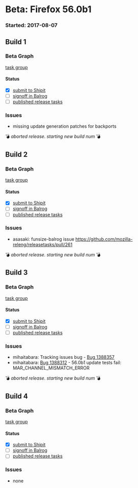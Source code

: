 # Beta: Firefox 56.0b1

### Started: 2017-08-07

## Build 1

### Beta Graph
[task group](https://tools.taskcluster.net/push-inspector/#/vTVY1UAxRl6CR6eCfBHLfA)


#### Status
- [x] [submit to Shipit](https://wiki.mozilla.org/Release:Release_Automation_on_Mercurial:Starting_a_Release#Submit_to_Ship_It)
- [ ] [signoff in Balrog](../how-tos/relpro.md#3-signoffs)
- [ ] [published release tasks](../how-tos/relpro.md#4-publish-release)

### Issues
- missing update generation patches for backports

:bomb: _aborted release. starting new build num_ :bomb:

## Build 2

### Beta Graph
[task group](https://tools.taskcluster.net/push-inspector/#/WehanUPTRI2DosLwKyy4lQ)


#### Status
- [x] [submit to Shipit](https://wiki.mozilla.org/Release:Release_Automation_on_Mercurial:Starting_a_Release#Submit_to_Ship_It)
- [ ] [signoff in Balrog](../how-tos/relpro.md#3-signoffs)
- [ ] [published release tasks](../how-tos/relpro.md#4-publish-release)

### Issues
- asasaki: funsize-balrog issue https://github.com/mozilla-releng/releasetasks/pull/261

:bomb: _aborted release. starting new build num_ :bomb:

## Build 3

### Beta Graph
[task group](https://tools.taskcluster.net/push-inspector/#/b3OstNZvQiW3-FFz5wABOw)


#### Status
- [x] [submit to Shipit](https://wiki.mozilla.org/Release:Release_Automation_on_Mercurial:Starting_a_Release#Submit_to_Ship_It)
- [ ] [signoff in Balrog](../how-tos/relpro.md#3-signoffs)
- [ ] [published release tasks](../how-tos/relpro.md#4-publish-release)

### Issues
- mihaitabara: Tracking issues bug - [Bug 1388357](https://bugzil.la/1388357)
- mihaitabara: [Bug 1388312](https://bugzil.la/1388312) - 56.0b1 update tests fail: MAR_CHANNEL_MISMATCH_ERROR

:bomb: _aborted release. starting new build num_ :bomb:

## Build 4

### Beta Graph
[task group](https://tools.taskcluster.net/push-inspector/#/7G8QNCX3RNK8Mg8kUW3dBg)


#### Status
- [x] [submit to Shipit](https://wiki.mozilla.org/Release:Release_Automation_on_Mercurial:Starting_a_Release#Submit_to_Ship_It)
- [ ] [signoff in Balrog](../how-tos/relpro.md#3-signoffs)
- [ ] [published release tasks](../how-tos/relpro.md#4-publish-release)

### Issues
- none


